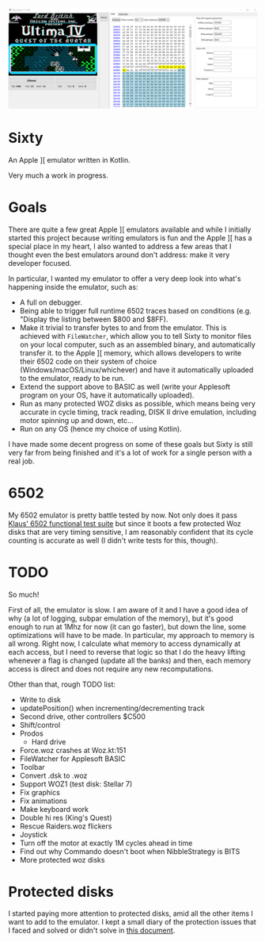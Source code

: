 ![Cédric's Apple 2 emulator](history/15-ultima-4.png)

# Sixty

An Apple ][ emulator written in Kotlin.

Very much a work in progress.

# Goals

There are quite a few great Apple ][ emulators available and while I initially started this project because writing emulators
is fun and the Apple ][ has a special place in my heart, I also wanted to address a few areas that I thought even the
best emulators around don't address: make it very developer focused.

In particular, I wanted my emulator to offer a very deep look into what's happening inside the emulator, such as:
- A full on debugger.
- Being able to trigger full runtime 6502 traces based on conditions (e.g. "Display the listing between $800 and $8FF).
- Make it trivial to transfer bytes to and from the emulator. This is achieved with `FileWatcher`, which allow you
to tell Sixty to monitor files on your local computer, such as an assembled binary, and automatically transfer it.
to the Apple ][ memory, which allows developers to write their 6502 code on their system of choice (Windows/macOS/Linux/whichever)
and have it automatically uploaded to the emulator, ready to be run.
- Extend the support above to BASIC as well (write your Applesoft program on your OS, have it automatically uploaded).
- Run as many protected WOZ disks as possible, which means being very accurate in cycle timing, track reading, DISK II drive
emulation, including motor spinning up and down, etc...
- Run on any OS (hence my choice of using Kotlin).

I have made some decent progress on some of these goals but Sixty is still very far from being finished and it's
a lot of work for a single person with a real job.

# 6502

My 6502 emulator is pretty battle tested by now. Not only does it pass [Klaus' 6502 functional test suite](https://github.com/Klaus2m5/6502_65C02_functional_tests) but since it boots a few protected Woz disks that are very timing sensitive, I am reasonably confident
that its cycle counting is accurate as well (I didn't write tests for this, though).

# TODO

So much!

First of all, the emulator is slow. I am aware of it and I have a good idea of why (a lot of logging, subpar emulation
of the memory), but it's good enough to run at 1Mhz for now (it can go faster), but down the line,
some optimizations will have to be made. In particular, my approach to memory is all wrong. Right now, I calculate
what memory to access dynamically at each access, but I need to reverse that logic so that I do the heavy lifting whenever
a flag is changed (update all the banks) and then, each memory access is direct and does not require any new recomputations.

Other than that, rough TODO list:

- Write to disk
- updatePosition() when incrementing/decrementing track
- Second drive, other controllers $C500
- Shift/control
- Prodos
    - Hard drive
- Force.woz crashes at Woz.kt:151
- FileWatcher for Applesoft BASIC
- Toolbar
- Convert .dsk to .woz
- Support WOZ1 (test disk: Stellar 7)
- Fix graphics
- Fix animations
- Make keyboard work
- Double hi res (King's Quest)
- Rescue Raiders.woz flickers
- Joystick
- Turn off the motor at exactly 1M cycles ahead in time
- Find out why Commando doesn't boot when NibbleStrategy is BITS
- More protected woz disks

# Protected disks

I started paying more attention to protected disks, amid all the other items I want to add to the emulator. I kept a small diary of the protection issues that I faced and solved or didn't solve in [this document](https://docs.google.com/document/d/19xY3f80Y9kQurvek7vWUfV_BRGbJj-B5Sbjn_ax8hqY/edit?usp=sharing).





